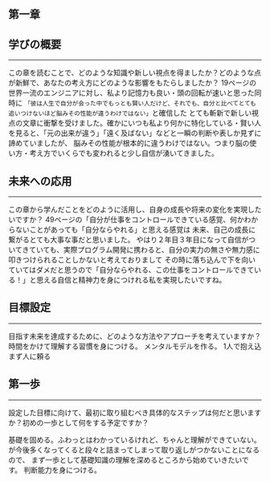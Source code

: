## 第一章
## 学びの概要

---

この章を読むことで、どのような知識や新しい視点を得ましたか？どのような点が新鮮で、あなたの考え方にどのような影響をもたらしましたか？
19ページの　世界一流のエンジニアに対し、私より記憶力も良い・頭の回転が速いと思った同時に
`「彼は人生で自分が会った中でもっとも賢い人だけど、それでも、自分と比べてとても追いつけないほど脳みその性能が違うわけではない」`と確信した
とても斬新で新しい視点の文章に衝撃を受けました。確かにいつも私より何かに特化している・賢い人を見ると、「元の出来が違う」「遠く及ばない」などと一瞬の判断や表しか見ずに諦めていましたが、
脳みその性能が根本的に違うわけではない。つまり脳の使い方・考え方でいくらでも変われると少し自信が湧いてきました。




## 未来への応用

---

この章から学んだことをどのように活用し、自身の成長や将来の変化を実現したいですか？
49ページの「自分が仕事をコントロールできている感覚、何かわからないことがあっても「自分ならやれる」と思える感覚は
未来、自己の成長に繋がるとても大事な事だと思いました。
やはり２年目３年目になって自信がついてきていても、実際プログラム開発に携わると、自分の実力の無さや無力感に叩きつけられることしかないと考えておりまして
その時に落ち込んで下を向いていてはダメだと思うので「自分ならやれる、この仕事をコントロールできている！」と思える自信と精神力を身につけれる私を実現したいですね。

## 目標設定

---

目指す未来を達成するために、どのような方法やアプローチを考えていますか？
時間をかけて理解する習慣を身につける。
メンタルモデルを作る。
1人で抱え込まず人に頼る

## 第一歩

---

設定した目標に向けて、最初に取り組むべき具体的なステップは何だと思いますか？初めの一歩として何をする予定ですか？

基礎を固める。ふわっとはわかっているけれど、ちゃんと理解ができていない。が今後多くなってくると段々と詰まってしまって取り返しがつかないことになるので、
まず一歩として基礎知識の理解を深めるところから始めていきたいです。
判断能力を身につける。
